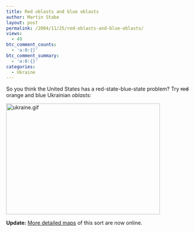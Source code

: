 ```yaml
---
title: Red oblasts and blue oblasts
author: Martin Stabe
layout: post
permalink: /2004/11/25/red-oblasts-and-blue-oblasts/
views:
  - 49
btc_comment_counts:
  - 'a:0:{}'
btc_comment_summary:
  - 'a:0:{}'
categories:
  - Ukraine
---
```

So you think the United States has a red-state-blue-state problem? Try <s>red</s> orange and blue Ukrainian *oblasts:*</p> 

<img alt="ukraine.gif" src="images/ukraine/ukraine.gif" width="416" height="300" />

**Update:** </a>[More detailed maps][1] of this sort are now online.

 [1]: http://www.scsuscholars.com/2004_11_01_scsu-scholars_archive.html#110149762525685460